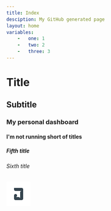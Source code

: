 ```yaml
---
title: Index
desciption: My GitHub generated page
layout: home
variables: 
    -   one: 1
    -   two: 2
    -   three: 3
---
```


# Title
## Subtitle
### My personal dashboard
#### I'm not running short of titles
##### Fifth title
###### Sixth title

![image](/src/icons/64x64.png)
